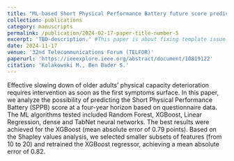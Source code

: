 ```yaml
---
title: "ML-based Short Physical Performance Battery future score prediction based on questionnaire data"
collection: publications
category: manuscripts
permalink: /publication/2024-02-17-paper-title-number-5
excerpt: 'TBD-description.' #This paper is about fixing template issue #693.'
date: 2024-11-17
venue: '32nd Telecommunications Forum (TELFOR)'
paperurl: 'https://ieeexplore.ieee.org/abstract/document/10819122'
citation: 'Kolakowski M., Ben Bader S.'
---
```


Effective slowing down of older adults’ physical capacity deterioration requires intervention as soon as the first symptoms surface. In this paper, we analyze the possibility of predicting the Short Physical Performance Battery (SPPB) score at a four-year horizon based on questionnaire data. The ML algorithms tested included Random Forest, XGBoost, Linear Regression, dense and TabNet neural networks. The best results were achieved for the XGBoost (mean absolute error of 0.79 points). Based on the Shapley values analysis, we selected smaller subsets of features (from 10 to 20) and retrained the XGBoost regressor, achieving a mean absolute error of 0.82.